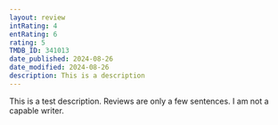 ```yaml
---
layout: review
intRating: 4
entRating: 6
rating: 5
TMDB_ID: 341013
date_published: 2024-08-26
date_modified: 2024-08-26
description: This is a description
---
```


This is a test description. Reviews are only a few sentences. I am not a capable writer.
